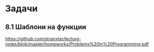# Задачи
## 8.1 Шаблони на функции
https://github.com/stranxter/lecture-notes/blob/master/homeworks/Problems%20in%20Programming.pdf
